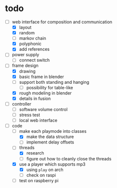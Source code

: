 # todo

- [ ] web interface for composition and communication
  - [x] layout
  - [x] random
  - [ ] markov chain
  - [x] polyphonic
  - [x] add references
- [ ] power supply
  - [ ] connect switch
- [ ] frame design
  - [x] drawing
  - [x] basic frame in blender
  - [ ] support both standing and hanging
    - [ ] possibility for table-like
  - [x] rough modeling in blender
  - [x] details in fusion
- [ ] controller
  - [ ] software volume control
  - [ ] stress test
  - [ ] local web interface
- [ ] code
  - [ ] make each playmode into classes
    - [x] make the data structure
    - [ ] implement delay offsets
  - [ ] threads
    - [x] research
    - [ ] figure out how to cleanly close the threads
  - [x] use a player which supports mp3
    - [x] using `play` on arch
    - [ ] check on raspi
  - [ ] test on raspberry pi
